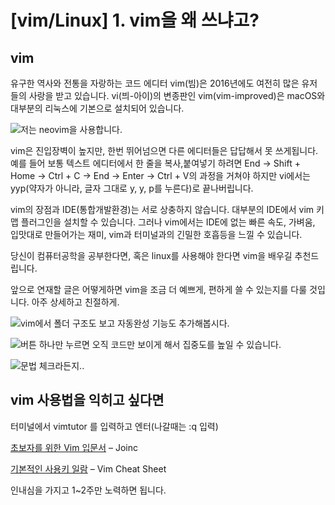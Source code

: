 # [vim/Linux] 1. vim을 왜 쓰냐고?

## vim

유구한 역사와 전통을 자랑하는 코드 에디터 vim(빔)은 2016년에도 여전히 많은 유저들의 사랑을 받고 있습니다. vi(븨-아이)의 변종판인 vim(vim-improved)은 macOS와 대부분의 리눅스에 기본으로 설치되어 있습니다.

![저는 neovim을 사용합니다.](https://cdn.myeongjae.kim/blog/2016/10/Screen-Shot-2016-10-01-at-12.47.15-AM.png)

vim은 진입장벽이 높지만, 한번 뛰어넘으면 다른 에디터들은 답답해서 못 쓰게됩니다. 예를 들어 보통 텍스트 에디터에서 한 줄을 복사,붙여넣기 하려면 End -> Shift + Home -> Ctrl + C -> End -> Enter -> Ctrl + V의 과정을 거쳐야 하지만 vi에서는 yyp(약자가 아니라, 글자 그대로 y, y, p를 누른다)로 끝나버립니다.

vim의 장점과 IDE(통합개발환경)는 서로 상충하지 않습니다. 대부분의 IDE에서 vim 키맵 플러그인을 설치할 수 있습니다. 그러나 vim에서는 IDE에 없는 빠른 속도, 가벼움, 입맛대로 만들어가는 재미, vim과 터미널과의 긴밀한 호흡등을 느낄 수 있습니다.

당신이 컴퓨터공학을 공부한다면, 혹은 linux를 사용해야 한다면 vim을 배우길 추천드립니다.

앞으로 연재할 글은 어떻게하면 vim을 조금 더 예쁘게, 편하게 쓸 수 있는지를 다룰 것입니다. 아주 상세하고 친절하게.

![vim에서 폴더 구조도 보고 자동완성 기능도 추가해봅시다.](https://cdn.myeongjae.kim/blog/2016/10/Screen-Shot-2016-10-01-at-12.46.41-AM.png)

![버튼 하나만 누르면 오직 코드만 보이게 해서 집중도를 높일 수 있습니다.](https://cdn.myeongjae.kim/blog/2016/10/Screen-Shot-2016-10-01-at-12.44.35-AM.png)

![문법 체크라든지..](https://cdn.myeongjae.kim/blog/2016/10/Screen-Shot-2016-10-01-at-10.34.47-AM.png)

## vim 사용법을 익히고 싶다면

터미널에서 vimtutor 를 입력하고 엔터(나갈때는 :q 입력)

[초보자를 위한 Vim 입문서](http://www.joinc.co.kr/w/Site/Vim/Documents/UsedVim#AEN18) – Joinc

[기본적인 사용키 일람](http://vim.rtorr.com/lang/ko/) – Vim Cheat Sheet

인내심을 가지고 1~2주만 노력하면 됩니다.
